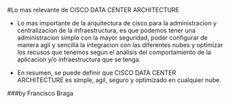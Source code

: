 #Lo mas relevante de CISCO DATA CENTER ARCHITECTURE

- Lo mas importante de la arquitectura de cisco para la administracion y centralizacion de la infraestructura, es que podemos tener una administracion simple con la mayor seguridad, poder configurar de manera agil y sencilla la integracion con las diferentes nubes y optimizar los recusos que tenemos segun el analisis del comportamiento de la aplicacion y/o infraestructura que se tenga.

- En resumen, se puede definir que CISCO DATA CENTER ARCHITECTURE es simple, agil, seguro y optimizado en cualquier nube.


###by Francisco Braga
